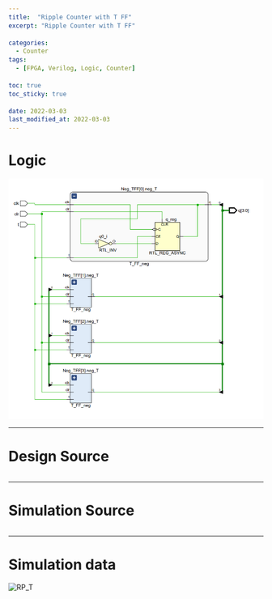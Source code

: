 ```yaml
---
title:  "Ripple Counter with T FF"
excerpt: "Ripple Counter with T FF"

categories:
  - Counter
tags:
  - [FPGA, Verilog, Logic, Counter]

toc: true
toc_sticky: true

date: 2022-03-03
last_modified_at: 2022-03-03
---
```


# Logic

![RP_T](/images/2022-03-03-RP_T/logic.png)

---

# Design Source

```verilog

```
---

# Simulation Source

```verilog
```
---

# Simulation data

![RP_T](/images/2022-01-31-RP_T/tb.png)